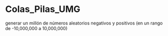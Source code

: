# Colas_Pilas_UMG
 generar un millón de números aleatorios negativos y positivos (en un rango de -10,000,000 a 10,000,000)
